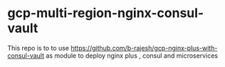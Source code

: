# gcp-multi-region-nginx-consul-vault
This repo is to to use https://github.com/b-rajesh/gcp-nginx-plus-with-consul-vault as module to deploy nginx plus , consul and microservices
